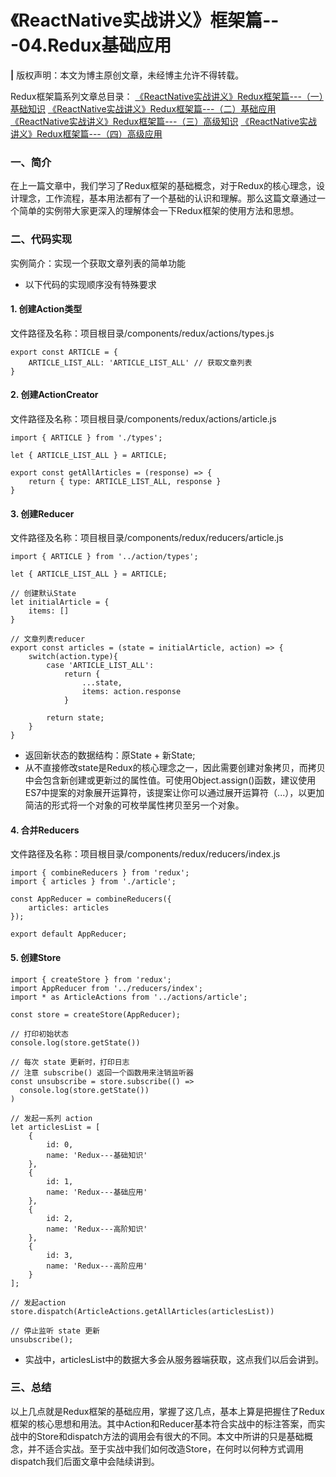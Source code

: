 # 《ReactNative实战讲义》框架篇---04.Redux基础应用
**|** 版权声明：本文为博主原创文章，未经博主允许不得转载。

Redux框架篇系列文章总目录：
[《ReactNative实战讲义》Redux框架篇---（一）基础知识](http://blog.csdn.net/fsf_snail/article/details/79082351)
[《ReactNative实战讲义》Redux框架篇---（二）基础应用](http://blog.csdn.net/fsf_snail/article/details/79156288)
[《ReactNative实战讲义》Redux框架篇---（三）高级知识](http://blog.csdn.net/fsf_snail/article/details/79156393)
[《ReactNative实战讲义》Redux框架篇---（四）高级应用](http://blog.csdn.net/fsf_snail/article/details/79162619)

### 一、简介
在上一篇文章中，我们学习了Redux框架的基础概念，对于Redux的核心理念，设计理念，工作流程，基本用法都有了一个基础的认识和理解。那么这篇文章通过一个简单的实例带大家更深入的理解体会一下Redux框架的使用方法和思想。

### 二、代码实现
实例简介：实现一个获取文章列表的简单功能

* 以下代码的实现顺序没有特殊要求

#### 1. 创建Action类型
文件路径及名称：项目根目录/components/redux/actions/types.js

```
export const ARTICLE = {
    ARTICLE_LIST_ALL: 'ARTICLE_LIST_ALL' // 获取文章列表
}
```

#### 2. 创建ActionCreator
文件路径及名称：项目根目录/components/redux/actions/article.js

```
import { ARTICLE } from './types';

let { ARTICLE_LIST_ALL } = ARTICLE;

export const getAllArticles = (response) => {
    return { type: ARTICLE_LIST_ALL, response }
}
```

#### 3. 创建Reducer
文件路径及名称：项目根目录/components/redux/reducers/article.js

```
import { ARTICLE } from '../action/types';

let { ARTICLE_LIST_ALL } = ARTICLE;

// 创建默认State
let initialArticle = {
    items: []
}

// 文章列表reducer
export const articles = (state = initialArticle, action) => {
    switch(action.type){
        case 'ARTICLE_LIST_ALL':
            return {
                ...state,
                items: action.response
            }
            
        return state;
    }
}
```

* 返回新状态的数据结构：原State + 新State;
* 从不直接修改state是Redux的核心理念之一，因此需要创建对象拷贝，而拷贝中会包含新创建或更新过的属性值。可使用Object.assign()函数，建议使用ES7中提案的对象展开运算符，该提案让你可以通过展开运算符（...），以更加简洁的形式将一个对象的可枚举属性拷贝至另一个对象。

#### 4. 合并Reducers
文件路径及名称：项目根目录/components/redux/reducers/index.js

```
import { combineReducers } from 'redux';
import { articles } from './article';

const AppReducer = combineReducers({
    articles: articles
});

export default AppReducer;
```

#### 5. 创建Store

```
import { createStore } from 'redux';
import AppReducer from '../reducers/index';
import * as ArticleActions from '../actions/article';

const store = createStore(AppReducer);

// 打印初始状态
console.log(store.getState())

// 每次 state 更新时，打印日志
// 注意 subscribe() 返回一个函数用来注销监听器
const unsubscribe = store.subscribe(() =>
  console.log(store.getState())
)

// 发起一系列 action
let articlesList = [
    {
        id: 0,
        name: 'Redux---基础知识'
    },
    {
        id: 1,
        name: 'Redux---基础应用'
    },
    {
        id: 2,
        name: 'Redux---高阶知识'
    },
    {
        id: 3,
        name: 'Redux---高阶应用'
    }
];

// 发起action
store.dispatch(ArticleActions.getAllArticles(articlesList))

// 停止监听 state 更新
unsubscribe();
```

* 实战中，articlesList中的数据大多会从服务器端获取，这点我们以后会讲到。

### 三、总结
以上几点就是Redux框架的基础应用，掌握了这几点，基本上算是把握住了Redux框架的核心思想和用法。其中Action和Reducer基本符合实战中的标注答案，而实战中的Store和dispatch方法的调用会有很大的不同。本文中所讲的只是基础概念，并不适合实战。至于实战中我们如何改造Store，在何时以何种方式调用dispatch我们后面文章中会陆续讲到。





